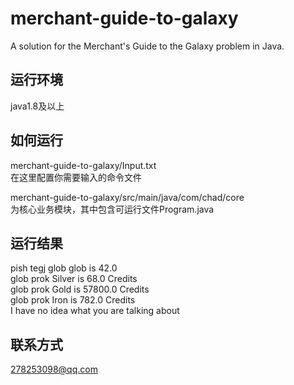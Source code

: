 # merchant-guide-to-galaxy   
A solution for the Merchant's Guide to the Galaxy problem in Java.   

## 运行环境

java1.8及以上    

## 如何运行

merchant-guide-to-galaxy/Input.txt    
在这里配置你需要输入的命令文件

merchant-guide-to-galaxy/src/main/java/com/chad/core   
为核心业务模块，其中包含可运行文件Program.java

## 运行结果

pish tegj glob glob is 42.0    
glob prok Silver is 68.0 Credits     
glob prok Gold is 57800.0 Credits    
glob prok Iron is 782.0 Credits    
I have no idea what you are talking about     

## 联系方式

278253098@qq.com  

